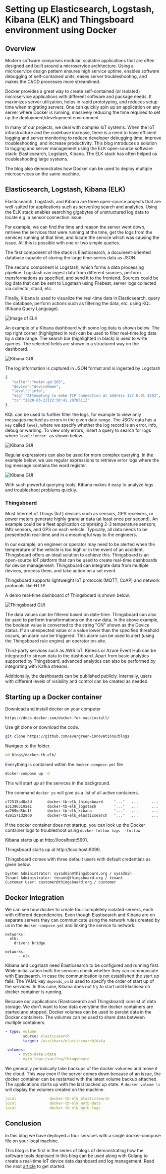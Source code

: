 
# Setting up Elasticsearch, Logstash, Kibana (ELK) and Thingsboard environment using Docker

## Overview
Modern software comprises modular, scalable applications that are often designed and built around a microservice architecture. Using a microservice design pattern ensures high service uptime, enables software debugging of self-contained units, eases server troubleshooting, and makes the CI/CD processes more streamlined. 

Docker provides a great way to create self-contained (or isolated) microservice applications with different software and package needs. It maximizes server utilization, helps in rapid prototyping, and reduces setup time when migrating servers. One can quickly spin up an application on any server where Docker is running, massively reducing the time required to set up the deployment/development environment.  

In many of our projects, we deal with complex IoT systems. When the IoT infrastructure and the codebase increase, there is a need to have efficient logging and server monitoring to reduce developer debugging time, improve troubleshooting, and increase productivity. This blog introduces a solution to logging and server management using the ELK open-source software stack: Elasticsearch, Logstash, Kibana. The ELK stack has often helped us troubleshooting large systems. 

The blog also demonstrates how Docker can be used to deploy multiple microservices on the same machine. 

## Elasticsearch, Logstash, Kibana (ELK)
Elasticsearch, Logstash, and Kibana are three open-source projects that are well-suited for applications such as server/log search and analytics. Using the ELK stack enables searching gigabytes of unstructured log data to locate e.g. a sensor connection issue. 

For example, we can find the time and reason the server went down, retrieve the services that were running at the time, get the logs from the services running at that time, and locate the service which was causing the issue. All this is possible with one or two simple queries.

The first component of the stack is Elasticsearch, a document-oriented database capable of storing the large time-series data as JSON.

The second component is Logstash, which forms a data processing pipeline. Logstash can ingest data from different sources, perform transformations as specified, and send it to the frontend. Sources could be log data that can be sent to Logstash using Filebeat, server logs collected via collectd, stasd, etc.

Finally, Kibana is used to visualize the real-time data in Elasticsearch, query the database, perform actions such as filtering the data, etc. using KQL (Kibana Query Language). 

 ![Image of ELK](/docker-tb-elk/images/elk.png)

An example of a Kibana dashboard with some log data is shown below. The top right corner (highlighted in red) can be used to filter real-time log data by a date range. The search bar (highlighted in black) is used to write queries. The selected fields are shown in a structured way on the dashboard.

![Kibana GUI](/docker-tb-elk/images/kibana.png)

The log information is captured in JSON format and is ingested by Logstash

```yaml
{
   "caller":"meter.go:263",
   "device":"deviceName",
   "level":"info",
   "msg":"Attempting to make TCP connection at address 127.0.01:1503",
   "ts":"2020-05-22T22:50:41.2078511Z"
}
```

KQL can be used to further filter the logs, for example to view only messages marked as errors in the given date range. The JSON data has a `key` called `level`, where we specify whether the log record is an error, info, debug or warning. To view only errors, insert a query to search for logs where `level:'error'` as shown below.

![Kibana GUI](/docker-tb-elk/images/kibana-query1.png)

Regular expressions can also be used for more complex querying. In the example below, we use regular expressions to retrieve error logs where the log message contains the word register.

![Kibana GUI](/docker-tb-elk/images/kibana-query2.png)

With such powerful querying tools, Kibana makes it easy to analyze logs and troubleshoot problems quickly.

### Thingsboard
Most Internet of Things (IoT) devices such as sensors, GPS receivers, or power meters generate highly granular data (at least once per second). An example could be a fleet application comprising 2-3 temperature sensors, IMU sensors, and GPS on each vehicle. Typically, all data needs to be presented in real-time and in a meaningful way to the engineers. 

In our example, an engineer or operator may need to be alerted when the temperature of the vehicle is too high or in the event of an accident. Thingsboard offers an ideal solution to achieve this. Thingsboard is an open-source IoT platform that can be used to create real-time dashboards for device management. Thingsboard can integrate data from multiple devices, process them, and take action on a set event.

Thingsboard supports lightweight IoT protocols (MQTT, CoAP) and network protocols like HTTP. 

A demo real-time dashboard of Thingsboard is shown below.

![Thingsboard GUI](/docker-tb-elk/images/thingsboard-example.png)

The data values can be filtered based on date-time. Thingsboard can also be used to perform transformations on the raw data. In the above example, the boolean value is converted to the string "ON" shown as the Device status. If an unexpected value or a value lower than the specified threshold occurs, an alarm can be triggered. This alarm can be used to alert (using the Thingsboard rule engine) an operator on-site.

Third-party services such as AWS IoT, Kinesis or Azure Event Hub can be integrated to stream data to the dashboard. Apart from basic analytics supported by Thingsboard, advanced analytics can also be performed by integrating with Kafka streams. 

Additionally, the dashboards can be published publicly. Internally, users with different levels of visibility and control can be created as needed.

## Starting up a Docker container

Download and install docker on your computer 
```shell
https://docs.docker.com/docker-for-mac/install/
```

Use git clone or download the code.
```bash
git clone https://github.com/evergreen-innovations/blogs
```

Navigate to the folder.

```bash
cd blogs/docker-tb-elk/ 
```

Everything is contained within the `docker-compose.yml` file

```bash
docker-compose up -d
```
    
This will start up all the services in the background.

The command ```docker ps``` will give us a list of all active containers.

``` bash
c72515ad8a3d       docker-tb-elk_thingsboard     "..."   ...      ...        0.0.0.0:1883->1883/tcp, 0.0.0.0:5683->5683/tcp, 0.0.0.0:9090->9090/tcp, 5683/udp   docker-tb-elk_thingsboard_1
a313903192e1       docker-tb-elk_logstash        "..."   ...      ...        0.0.0.0:5000->5000/tcp, 0.0.0.0:9600->9600/tcp, 0.0.0.0:5000->5000/udp, 5044/tcp   docker-tb-elk_logstash_1
ad769dd5bc1f       docker-tb-elk_kibana          "..."   ...      ...        0.0.0.0:5601->5601/tcp                                                             docker-tb-elk_kibana_1
4291571d28d0       docker-tb-elk_elasticsearch   "..."   ...      ...        0.0.0.0:9200->9200/tcp, 0.0.0.0:9300->9300/tcp                                     docker-tb-elk_elasticsearch_1    
```

If the docker container does not startup, you can look up the Docker container logs to troubleshoot using ```docker follow logs --follow```

Kibana starts up at http://localhost:5601. 

Thingsboard starts up at http://localhost:9090. 

Thingsboard comes with three default users with default credentials as given below.

```
Systen Administrator: sysadmin@thingsboard.org / sysadmin 
Tenant Administrator: tenant@thingsboard.org / tenant 
Customer User: customer@thingsboard.org / customer 
```
## Docker Integration

We can see how docker to create four completely isolated servers, each with different dependencies. Even though Elastisearch and Kibana are on separate servers they can communicate using the network rules created by us in the ```docker-compose.yml``` and linking the service to network.

```shell
networks:
  elk:
    driver: bridge
```
```shell
networks:
      - elk
```
Kibana and Logstash need Elasticsearch to be configured and running first. While initialization both the services check whether they can communicate with Elastisearch. In case the communication is not established the start up fails.
The YAML key ```depends_on``` is used to specify the order of start up of the services. In this case, Kibana does not try to start until Elastisearch docker container is running.

Because our applications (Elasticsearch and Thingsboard) consist of data storage. We don't want to lose data everytime the docker containers are started and stopped. Docker volumes can be used to persist data in the Docker containers. The volumes can be used to share data between multiple containers. 

```yaml
- type: volume
        source: elasticsearch
        target: /usr/share/elasticsearch/data
```
```yaml
 volumes:
      - mytb-data:/data
      - mytb-logs:/var/log/thingsboard
```

We generally periodically take backups of the docker volumes and move it the cloud. This way even if the server comes down because of an issue, the docker container can be restarted with the latest volume backup attached. The applications starts up with the last backed up state. A ```docker volume ls``` will display the volumes created on the machine.

```yaml
local               docker-tb-elk_elasticsearch
local               docker-tb-elk_mytb-data
local               docker-tb-elk_mytb-logs
```

## Conclusion 
In this blog we have deployed a four services with a single docker-compose file on your local machine. 

This blog is the first in the series of blogs of demonstrating how the software tools deployed in this blog can be used along with Golang to create a real-time IoT device data dashboard and log management. Read the next [article](https://www.evergreeninnovations.co/blog-simulating-iot-devices-using-go/) to get started.

